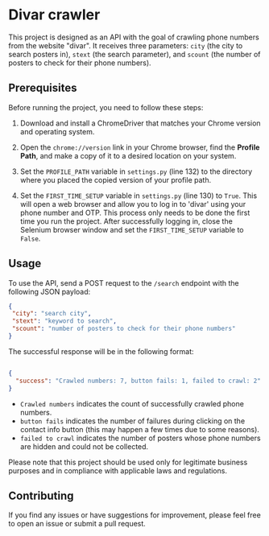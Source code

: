 
# Divar crawler

This project is designed as an API with the goal of crawling phone numbers from the website "divar". It receives three parameters: `city` (the city to search posters in), `stext` (the search parameter), and `scount` (the number of posters to check for their phone numbers).

## Prerequisites

Before running the project, you need to follow these steps:

1. Download and install a ChromeDriver that matches your Chrome version and operating system.

2. Open the `chrome://version` link in your Chrome browser, find the **Profile Path**, and make a copy of it to a desired location on your system.

3. Set the `PROFILE_PATH` variable in `settings.py` (line 132) to the directory where you placed the copied version of your profile path.

4. Set the `FIRST_TIME_SETUP` variable in `settings.py` (line 130) to `True`. This will open a web browser and allow you to log in to 'divar' using your phone number and OTP. This process only needs to be done the first time you run the project. After successfully logging in, close the Selenium browser window and set the `FIRST_TIME_SETUP` variable to `False`.

## Usage

To use the API, send a POST request to the `/search` endpoint with the following JSON payload:

```json
{
 "city": "search city",
 "stext": "keyword to search",
 "scount": "number of posters to check for their phone numbers"
}
```
The successful response will be in the following format:
```json

{
  "success": "Crawled numbers: 7, button fails: 1, failed to crawl: 2"
}
```
-   `Crawled numbers`  indicates the count of successfully crawled phone numbers.
-   `button fails`  indicates the number of failures during clicking on the contact info button (this may happen a few times due to some reasons).
-   `failed to crawl`  indicates the number of posters whose phone numbers are hidden and could not be collected.

Please note that this project should be used only for legitimate business purposes and in compliance with applicable laws and regulations.

## Contributing
If you find any issues or have suggestions for improvement, please feel free to open an issue or submit a pull request.
